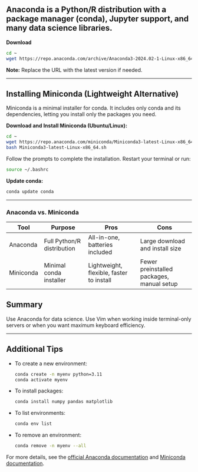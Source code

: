 ## Anaconda is a **Python/R** distribution with a package manager (conda), Jupyter support, and many data science libraries.

**Download**
```bash
cd ~
wget https://repo.anaconda.com/archive/Anaconda3-2024.02-1-Linux-x86_64.sh
```
**Note:** Replace the URL with the latest version if needed.

---

## Installing Miniconda (Lightweight Alternative)

Miniconda is a minimal installer for conda. It includes only conda and its dependencies, letting you install only the packages you need.

**Download and Install Miniconda (Ubuntu/Linux):**
```bash
cd ~
wget https://repo.anaconda.com/miniconda/Miniconda3-latest-Linux-x86_64.sh
bash Miniconda3-latest-Linux-x86_64.sh
```
Follow the prompts to complete the installation. Restart your terminal or run:
```bash
source ~/.bashrc
```

**Update conda:**
```bash
conda update conda
```

---

### Anaconda vs. Miniconda

| Tool       | Purpose                                   | Pros                                         | Cons                                         |
|------------|-------------------------------------------|----------------------------------------------|----------------------------------------------|
| Anaconda   | Full Python/R distribution                | All-in-one, batteries included               | Large download and install size              |
| Miniconda  | Minimal conda installer                   | Lightweight, flexible, faster to install     | Fewer preinstalled packages, manual setup    |

## Summary 
Use Anaconda for data science. Use Vim when working inside terminal-only servers or when you want maximum keyboard efficiency.

---

## Additional Tips

- To create a new environment:
    ```bash
    conda create -n myenv python=3.11
    conda activate myenv
    ```
- To install packages:
    ```bash
    conda install numpy pandas matplotlib
    ```
- To list environments:
    ```bash
    conda env list
    ```
- To remove an environment:
    ```bash
    conda remove -n myenv --all
    ```

For more details, see the [official Anaconda documentation](https://docs.anaconda.com/) and [Miniconda documentation](https://docs.conda.io/en/latest/miniconda.html).